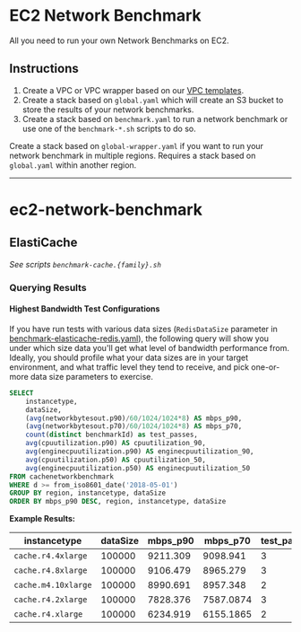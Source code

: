 # EC2 Network Benchmark

All you need to run your own Network Benchmarks on EC2.

## Instructions

1. Create a VPC or VPC wrapper based on our [VPC templates](http://templates.cloudonaut.io/en/stable/vpc/).
1. Create a stack based on `global.yaml` which will create an S3 bucket to store the results of your network benchmarks.
1. Create a stack based on `benchmark.yaml` to run a network benchmark or use one of the `benchmark-*.sh` scripts to do so.

Create a stack based on `global-wrapper.yaml` if you want to run your network benchmark in multiple regions. Requires a stack based on `global.yaml` within another region.

- - -

# ec2-network-benchmark

## ElastiCache
_See scripts `benchmark-cache.{family}.sh`_

### Querying Results
#### Highest Bandwidth Test Configurations
If you have run tests with various data sizes (`RedisDataSize` parameter in
[benchmark-elasticache-redis.yaml](benchmark-elasticache-redis.yaml)), the
following query will show you under which size data you'll get what level
of bandwidth performance from. Ideally, you should profile what your data
sizes are in your target environment, and what traffic level they tend to
receive, and pick one-or-more data size parameters to exercise.

```sql
SELECT
    instancetype,
    dataSize,
    (avg(networkbytesout.p90)/60/1024/1024*8) AS mbps_p90,
    (avg(networkbytesout.p70)/60/1024/1024*8) AS mbps_p70,
    count(distinct benchmarkId) as test_passes,
    avg(cpuutilization.p90) AS cpuutilization_90,
    avg(enginecpuutilization.p90) AS enginecpuutilization_90,
    avg(cpuutilization.p50) AS cpuutilization_50,
    avg(enginecpuutilization.p50) AS enginecpuutilization_50
FROM cachenetworkbenchmark
WHERE d >= from_iso8601_date('2018-05-01')
GROUP BY region, instancetype, dataSize
ORDER BY mbps_p90 DESC, region, instancetype, dataSize
```

**Example Results:**

| instancetype | dataSize | mbps_p90 | mbps_p70 | test_passes | cpuutilization_90 | enginecpuutilization_90 | cpuutilization_50 | enginecpuutilization_50 |
| ------------ | -------- | -------- | -------- | ----------- | ----------------- | ----------------------- | ----------------- | ----------------------- |
| `cache.r4.4xlarge`  | 100000 | 9211.309 | 9098.941  | 3 | 9.273073  | 49.221848 | 6.251554  | 46.502052 |
| `cache.r4.8xlarge`  | 100000 | 9106.479 | 8965.279  | 3 | 5.1063986 | 49.136944 | 4.6466618 | 40.50802  |
| `cache.m4.10xlarge` | 100000 | 8990.691 | 8957.348  | 2 | 2.3085928 | 39.05509  | 2.2267942 | 30.193382 |
| `cache.r4.2xlarge`  | 100000 | 7828.376 | 7587.0874 | 3 | 32.194942 | 59.450256 | 26.06959  | 50.664406 |
| `cache.r4.xlarge`   | 100000 | 6234.919 | 6155.1865 | 2 | 55.188168 | 61.926918 | 37.938736 | 59.221046 |
